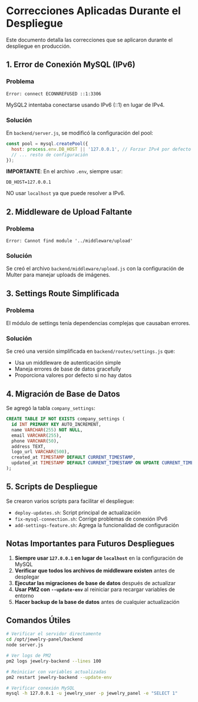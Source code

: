 # Correcciones Aplicadas Durante el Despliegue

Este documento detalla las correcciones que se aplicaron durante el despliegue en producción.

## 1. Error de Conexión MySQL (IPv6)

### Problema
```
Error: connect ECONNREFUSED ::1:3306
```
MySQL2 intentaba conectarse usando IPv6 (::1) en lugar de IPv4.

### Solución
En `backend/server.js`, se modificó la configuración del pool:
```javascript
const pool = mysql.createPool({
  host: process.env.DB_HOST || '127.0.0.1', // Forzar IPv4 por defecto
  // ... resto de configuración
});
```

**IMPORTANTE**: En el archivo `.env`, siempre usar:
```
DB_HOST=127.0.0.1
```
NO usar `localhost` ya que puede resolver a IPv6.

## 2. Middleware de Upload Faltante

### Problema
```
Error: Cannot find module '../middleware/upload'
```

### Solución
Se creó el archivo `backend/middleware/upload.js` con la configuración de Multer para manejar uploads de imágenes.

## 3. Settings Route Simplificada

### Problema
El módulo de settings tenía dependencias complejas que causaban errores.

### Solución
Se creó una versión simplificada en `backend/routes/settings.js` que:
- Usa un middleware de autenticación simple
- Maneja errores de base de datos gracefully
- Proporciona valores por defecto si no hay datos

## 4. Migración de Base de Datos

Se agregó la tabla `company_settings`:
```sql
CREATE TABLE IF NOT EXISTS company_settings (
  id INT PRIMARY KEY AUTO_INCREMENT,
  name VARCHAR(255) NOT NULL,
  email VARCHAR(255),
  phone VARCHAR(50),
  address TEXT,
  logo_url VARCHAR(500),
  created_at TIMESTAMP DEFAULT CURRENT_TIMESTAMP,
  updated_at TIMESTAMP DEFAULT CURRENT_TIMESTAMP ON UPDATE CURRENT_TIMESTAMP
);
```

## 5. Scripts de Despliegue

Se crearon varios scripts para facilitar el despliegue:
- `deploy-updates.sh`: Script principal de actualización
- `fix-mysql-connection.sh`: Corrige problemas de conexión IPv6
- `add-settings-feature.sh`: Agrega la funcionalidad de configuración

## Notas Importantes para Futuros Despliegues

1. **Siempre usar `127.0.0.1` en lugar de `localhost`** en la configuración de MySQL
2. **Verificar que todos los archivos de middleware existen** antes de desplegar
3. **Ejecutar las migraciones de base de datos** después de actualizar
4. **Usar PM2 con `--update-env`** al reiniciar para recargar variables de entorno
5. **Hacer backup de la base de datos** antes de cualquier actualización

## Comandos Útiles

```bash
# Verificar el servidor directamente
cd /opt/jewelry-panel/backend
node server.js

# Ver logs de PM2
pm2 logs jewelry-backend --lines 100

# Reiniciar con variables actualizadas
pm2 restart jewelry-backend --update-env

# Verificar conexión MySQL
mysql -h 127.0.0.1 -u jewelry_user -p jewelry_panel -e "SELECT 1"
```